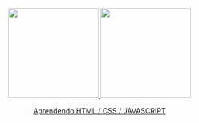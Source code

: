 <div align="center">
  <a href="https://github.com/rubensalvarenga">
  <img height="180em" src="https://github-readme-stats.vercel.app/api?username=rubensalvarenga&show_icons=true&theme=dracula&include_all_commits=true&count_private=true"/>
  <img height="180em" src="https://github-readme-stats.vercel.app/api/top-langs/?username=rubensalvarenga&layout=compact&langs_count=7&theme=dracula"/>
</div>

<div> 
  <p align="center"> Aprendendo HTML / CSS / JAVASCRIPT</p>
 
 
</div>
